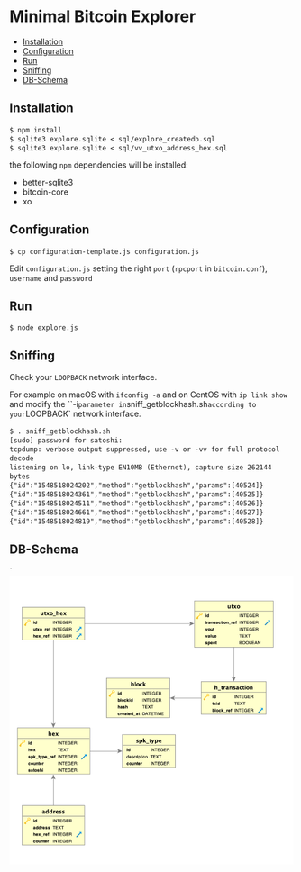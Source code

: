 # Minimal Bitcoin Explorer

* [Installation](#installation)
* [Configuration](#configuration)
* [Run](#run)
* [Sniffing](#sniffing)
* [DB-Schema](#db-schema)

## Installation
```
$ npm install
$ sqlite3 explore.sqlite < sql/explore_createdb.sql
$ sqlite3 explore.sqlite < sql/vv_utxo_address_hex.sql
```
the following `npm` dependencies will be installed:
* better-sqlite3
* bitcoin-core
* xo

## Configuration
```
$ cp configuration-template.js configuration.js
```

Edit `configuration.js` setting the right `port` (`rpcport` in `bitcoin.conf`), `username` and `password`

## Run
```
$ node explore.js
```

## Sniffing

Check your `LOOPBACK` network interface.

For example on macOS with `ifconfig -a` and on CentOS with `ip link show` and modify the ``-i` parameter in `sniff_getblockhash.sh` according to your `LOOPBACK` network interface.

```
$ . sniff_getblockhash.sh
[sudo] password for satoshi:
tcpdump: verbose output suppressed, use -v or -vv for full protocol decode
listening on lo, link-type EN10MB (Ethernet), capture size 262144 bytes
{"id":"1548518024202","method":"getblockhash","params":[40524]}
{"id":"1548518024361","method":"getblockhash","params":[40525]}
{"id":"1548518024511","method":"getblockhash","params":[40526]}
{"id":"1548518024661","method":"getblockhash","params":[40527]}
{"id":"1548518024819","method":"getblockhash","params":[40528]}
```

## DB-Schema
`
![db-schema](images/db-schema.png "db-schema")
